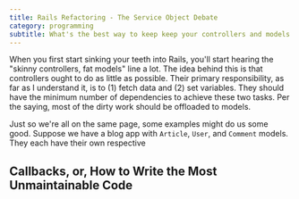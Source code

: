 ```yaml
---
title: Rails Refactoring - The Service Object Debate
category: programming
subtitle: What's the best way to keep keep your controllers and models skinny?
---
```


When you first start sinking your teeth into Rails, you'll start hearing the "skinny controllers, fat models" line a lot. The idea behind this is that controllers ought to do as little as possible. Their primary responsibility, as far as I understand it, is to (1) fetch data and (2) set variables. They should have the minimum number of dependencies to achieve these two tasks. Per the saying, most of the dirty work should be offloaded to models.

Just so we're all on the same page, some examples might do us some good. Suppose we have a blog app with `Article`, `User`, and `Comment` models. They each have their own respective 

## Callbacks, or, How to Write the Most Unmaintainable Code
